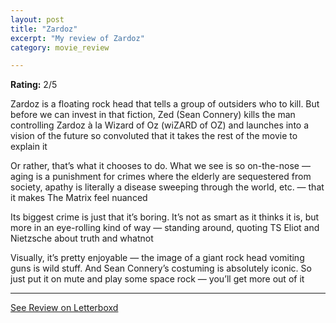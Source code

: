 ```yaml
---
layout: post
title: "Zardoz"
excerpt: "My review of Zardoz"
category: movie_review

---
```


**Rating:** 2/5

Zardoz is a floating rock head that tells a group of outsiders who to kill. But before we can invest in that fiction, Zed (Sean Connery) kills the man controlling Zardoz à la Wizard of Oz (wiZARD of OZ) and launches into a vision of the future so convoluted that it takes the rest of the movie to explain it

Or rather, that’s what it chooses to do. What we see is so on-the-nose — aging is a punishment for crimes where the elderly are sequestered from society, apathy is literally a disease sweeping through the world, etc. — that it makes The Matrix feel nuanced

Its biggest crime is just that it’s boring. It’s not as smart as it thinks it is, but more in an eye-rolling kind of way — standing around, quoting TS Eliot and Nietzsche about truth and whatnot

Visually, it’s pretty enjoyable — the image of a giant rock head vomiting guns is wild stuff. And Sean Connery’s costuming is absolutely iconic. So just put it on mute and play some space rock — you’ll get more out of it

<hr>

[See Review on Letterboxd](https://boxd.it/4t97yZ)
